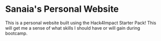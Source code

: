 # Sanaia's Personal Website
This is a personal website built using the Hack4Impact Starter Pack!
This will get me a sense of what skills I should have or will gain during bootcamp.